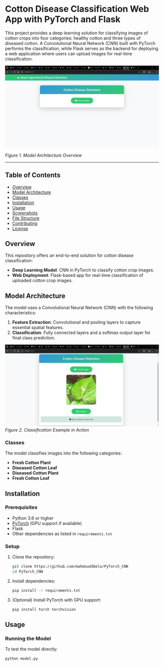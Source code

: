 # Cotton Disease Classification Web App with PyTorch and Flask

This project provides a deep learning solution for classifying images of cotton crops into four categories: healthy cotton and three types of diseased cotton. A Convolutional Neural Network (CNN) built with PyTorch performs the classification, while Flask serves as the backend for deploying a web application where users can upload images for real-time classification.

![Model Architecture](https://github.com/mahmouddbelo/PyTorch_CNN/blob/main/Smart%20Agricultural%20ML%20System%20-%20Google%20Chrome%2010_28_2024%206_46_23%20PM.png)  

*Figure 1. Model Architecture Overview*

---

## Table of Contents
- [Overview](#overview)
- [Model Architecture](#model-architecture)
- [Classes](#classes)
- [Installation](#installation)
- [Usage](#usage)
- [Screenshots](#screenshots)
- [File Structure](#file-structure)
- [Contributing](#contributing)
- [License](#license)

## Overview
This repository offers an end-to-end solution for cotton disease classification:
- **Deep Learning Model**: CNN in PyTorch to classify cotton crop images.
- **Web Deployment**: Flask-based app for real-time classification of uploaded cotton crop images.

## Model Architecture
The model uses a Convolutional Neural Network (CNN) with the following characteristics:
1. **Feature Extraction**: Convolutional and pooling layers to capture essential spatial features.
2. **Classification**: Fully connected layers and a softmax output layer for final class prediction.

![Classification Example](https://github.com/mahmouddbelo/PyTorch_CNN/blob/main/Smart%20Agricultural%20ML%20System%20-%20Google%20Chrome%2010_28_2024%206_46_12%20PM.png)  
*Figure 2. Classification Example in Action*

### Classes
The model classifies images into the following categories:
- **Fresh Cotton Plant**
- **Diseased Cotton Leaf**
- **Diseased Cotton Plant**
- **Fresh Cotton Leaf**

## Installation

### Prerequisites
- Python 3.6 or higher
- [PyTorch](https://pytorch.org/get-started/locally/) (GPU support if available)
- Flask
- Other dependencies as listed in `requirements.txt`

### Setup
1. Clone the repository:
    ```bash
    git clone https://github.com/mahmouddbelo/PyTorch_CNN
    cd PyTorch_CNN
    ```
2. Install dependencies:
    ```bash
    pip install -r requirements.txt
    ```

3. (Optional) Install PyTorch with GPU support:
    ```bash
    pip install torch torchvision
    ```

## Usage

### Running the Model
To test the model directly:
```bash
python model.py
